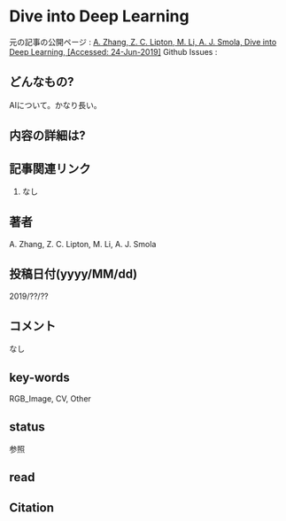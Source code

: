 # Dive into Deep Learning

元の記事の公開ページ : [A. Zhang, Z. C. Lipton, M. Li, A. J. Smola, Dive into Deep Learning, [Accessed: 24-Jun-2019]](https://www.d2l.ai/)
Github Issues : []()  

## どんなもの?
AIについて。かなり長い。

## 内容の詳細は?

## 記事関連リンク
1. なし

## 著者
A. Zhang, Z. C. Lipton, M. Li, A. J. Smola

## 投稿日付(yyyy/MM/dd)
2019/??/??

## コメント
なし

## key-words
RGB_Image, CV, Other

## status
参照

## read

## Citation

